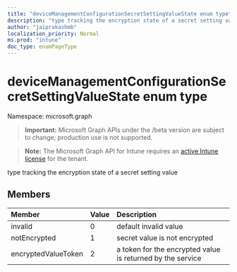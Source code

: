 ```yaml
---
title: "deviceManagementConfigurationSecretSettingValueState enum type"
description: "type tracking the encryption state of a secret setting value"
author: "jaiprakashmb"
localization_priority: Normal
ms.prod: "intune"
doc_type: enumPageType
---
```


# deviceManagementConfigurationSecretSettingValueState enum type

Namespace: microsoft.graph

> **Important:** Microsoft Graph APIs under the /beta version are subject to change; production use is not supported.

> **Note:** The Microsoft Graph API for Intune requires an [active Intune license](https://go.microsoft.com/fwlink/?linkid=839381) for the tenant.

type tracking the encryption state of a secret setting value

## Members
|Member|Value|Description|
|:---|:---|:---|
|invalid|0|default invalid value|
|notEncrypted|1|secret value is not encrypted|
|encryptedValueToken|2|a token for the encrypted value is returned by the service|





